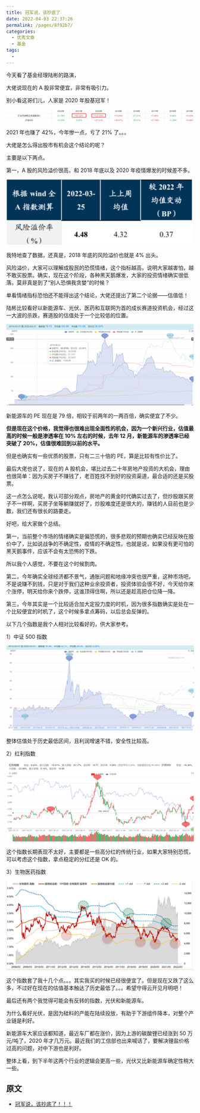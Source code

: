 ```yaml
---
title: 冠军说，该抄底了
date: 2022-04-03 22:37:26
permalink: /pages/8f92b7/
categories:
  - 优秀文章
  - 基金
tags:
  -
---
```


今天看了基金经理陆彬的路演，

大佬说现在的 A 股非常便宜，非常有吸引力。

别小看这哥们儿，人家是 2020 年股基冠军！

![](../../.vuepress/public/img/article/393.png)

2021 年也赚了 42%，今年惨一点，亏了 21% 了。。。

大佬是怎么得出股市有机会这个结论的呢？

主要是以下两点。

第一，A 股的风险溢价很高，和 2018 年底以及 2020 年疫情爆发的时候差不多。

![](../../.vuepress/public/img/article/394.png)

我特地查了数据，还真是，2018 年底的风险溢价也就是 4% 出头。

风险溢价，大家可以理解成股民的恐慌情绪，这个指标越高，说明大家越害怕，越不敢买股票。确实，现在这个阶段，各种黑天鹅爆发，大家的投资情绪确实很低落。莫非真是到了“别人恐惧我贪婪”的时候？

单看情绪指标恐怕还不能得出这个结论，大佬还提出了第二个论据——估值低！

陆彬比较看好以新能源车、光伏、医药和互联网为首的成长赛道投资机会，经过这一大波的杀跌，赛道股的估值处于一个比较低的位置。

![](../../.vuepress/public/img/article/395.png)

新能源车的 PE 现在是 79 倍，相较于前两年的一两百倍，确实便宜了不少。

**但是现在这个价格，我觉得也很难出现全面性的机会，因为一个新兴行业，估值最高的时候一般是渗透率在 10% 左右的时候，去年 12 月，新能源车的渗透率已经突破了 20%，估值很难回到以前的水平。**

但是也确实有一些优质的股票，只有二三十倍的 PE，算是比较有性价比了。

最后大佬也说了，现在的 A 股机会，堪比过去二十年房地产投资的大机会，理由也很简单：因为买房子不赚钱了，老百姓找不到好的投资渠道，最合适的还是买股票。

这一点怎么说呢，我认可部分观点，房地产的黄金时代确实过去了，但炒股跟买房子不一样啊，买房子坐等躺赚就好了，炒股难度还是很大的，赚钱的人目前也是少数，我们还有很长的路要走。

好吧，给大家做个总结。

第一，当前整个市场的情绪确实是偏恐慌的，很多悲观的预期也确实已经反映在股价中了，比如说战争的不确定性，疫情的不确定性。也就是说，如果没有更可怕的黑天鹅事件，应该不会有太恐怖的下跌。

所以我个人感觉，不要在这个时候割肉。

第二，今年确实全球经济都不景气，通胀问题和地缘冲突也很严重，这种市场吧，不是说赚不到钱，只是对于我们这种业余投资者，投资体验会很不好，今天给你来个涨停，明天给你来个跌停，这谁顶得住啊，所以还是趁高把仓位降一降。

第三，今年其实是一个比较适合加大定投力度的时机，因为很多指数确实是处在一个比较便宜的时机了，这个时候多拿点筹码，以后总会反弹的。

以下几个指数是我个人相对比较看好的，供大家参考。

1）中证 500 指数

![](../../.vuepress/public/img/article/396.png)

整体估值处于历史最低区间，且利润增速不错，安全性比较高。

2）红利指数

![](../../.vuepress/public/img/article/397.png)

这个指数长期表现不太好，主要都是一些高分红的传统行业，如果大家特别恐慌，可以考虑这个指数，拿点稳定的分红还是 OK 的。

3）生物医药指数

![](../../.vuepress/public/img/article/398.png)

这个指数套了我十几个点。。。其实我买的时候已经很便宜了。但是现在又跌了这么多，不过好在现在的估值基本触达了历史最低了。。。希望守得云开见月明吧！

最后还有两个我觉得可能会有反转的指数，光伏和新能源车。

为什么看好光伏，是因为硅料的产能在陆续投放，有助于下游组件降本，对整个产业链是利好。

新能源车大家应该都知道，最近车厂都在涨价，因为上游的碳酸锂已经涨到 50 万元/吨了，2020 年才几万元。最近我们的工信部也出来喊话了，要解决锂盐价格过高的问题，对中下游也是利好。

整体上看，到下半年这两个行业的逻辑会更高一些，光伏又比新能源车确定性稍大一些。

## 原文

- [冠军说，该抄底了！！！](https://mp.weixin.qq.com/s/nSSQfPuaf-GAOLKOVOg9Pw)
